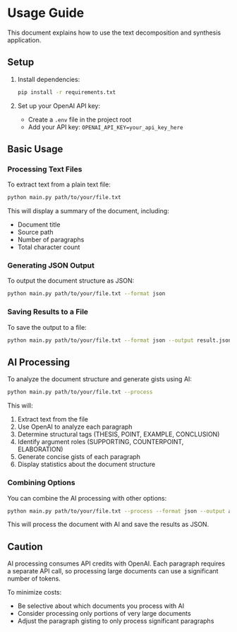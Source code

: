 # Usage Guide

This document explains how to use the text decomposition and synthesis application.

## Setup

1. Install dependencies:
   ```bash
   pip install -r requirements.txt
   ```

2. Set up your OpenAI API key:
   - Create a `.env` file in the project root
   - Add your API key: `OPENAI_API_KEY=your_api_key_here`

## Basic Usage

### Processing Text Files

To extract text from a plain text file:

```bash
python main.py path/to/your/file.txt
```

This will display a summary of the document, including:
- Document title
- Source path
- Number of paragraphs
- Total character count

### Generating JSON Output

To output the document structure as JSON:

```bash
python main.py path/to/your/file.txt --format json
```

### Saving Results to a File

To save the output to a file:

```bash
python main.py path/to/your/file.txt --format json --output result.json
```

## AI Processing

To analyze the document structure and generate gists using AI:

```bash
python main.py path/to/your/file.txt --process
```

This will:
1. Extract text from the file
2. Use OpenAI to analyze each paragraph
3. Determine structural tags (THESIS, POINT, EXAMPLE, CONCLUSION)
4. Identify argument roles (SUPPORTING, COUNTERPOINT, ELABORATION)
5. Generate concise gists of each paragraph
6. Display statistics about the document structure

### Combining Options

You can combine the AI processing with other options:

```bash
python main.py path/to/your/file.txt --process --format json --output analyzed_document.json
```

This will process the document with AI and save the results as JSON.

## Caution

AI processing consumes API credits with OpenAI. Each paragraph requires a separate API call, so processing large documents can use a significant number of tokens.

To minimize costs:
- Be selective about which documents you process with AI
- Consider processing only portions of very large documents
- Adjust the paragraph gisting to only process significant paragraphs